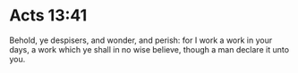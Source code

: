 # Acts 13:41

Behold, ye despisers, and wonder, and perish: for I work a work in your days, a work which ye shall in no wise believe, though a man declare it unto you.